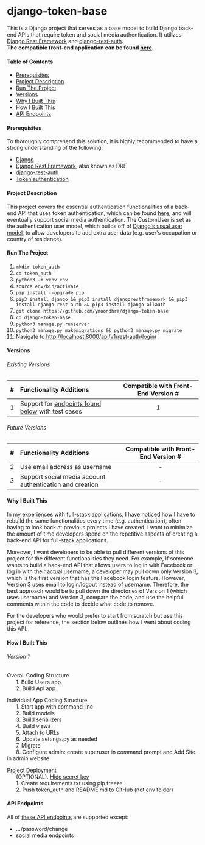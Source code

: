 # django-token-base
This is a Django project that serves as a base model to build Django back-end APIs that require token and social media authentication. It utilizes [Django Rest Framework](https://www.django-rest-framework.org/) and [django-rest-auth](https://github.com/Tivix/django-rest-auth).   
**The compatible front-end application can be found [here](https://github.com/ymoondhra/tokenAuthFront).** 

#### Table of Contents ####
  * [Prerequisites](#Prerequisites)
  * [Project Description](#Project-Description)
  * [Run The Project](#Run-The-Project)
  * [Versions](#Versions)
  * [Why I Built This](#Why-I-Built-This)
  * [How I Built This](#How-I-Built-This)
  * [API Endpoints](#API-Endpoints)    

#### Prerequisites ####
To thoroughly comprehend this solution, it is highly recommended to have a strong understanding of the following:
  * [Django](https://www.djangoproject.com/)
  * [Django Rest Framework](https://www.django-rest-framework.org/), also known as DRF
  * [django-rest-auth](https://github.com/Tivix/django-rest-auth)
  * [Token authentication](https://scotch.io/tutorials/the-ins-and-outs-of-token-based-authentication)     

#### Project Description ####
This project covers the essential authentication functionalities of a back-end API that uses token authentication, which can be found [here](https://django-rest-auth.readthedocs.io/en/latest/api_endpoints.html),
and will eventually support social media authentication. The CustomUser is set as the authentication user model, which builds off of [Django's usual user model](https://docs.djangoproject.com/en/2.2/ref/contrib/auth/), 
to allow developers to add extra user data (e.g. user's occupation or country of residence).        

#### Run The Project ####
1. `mkdir token_auth`
2. `cd token_auth`
3. `python3 -m venv env`
4. `source env/bin/activate`
5. `pip install --upgrade pip`
6. `pip3 install django && pip3 install djangorestframework && pip3 install django-rest-auth && pip3 install django-allauth`
7. `git clone https://github.com/ymoondhra/django-token-base`
8. `cd django-token-base`
9. `python3 manage.py runserver`
10. `python3 manage.py makemigrations && python3 manage.py migrate`
11. Navigate to [http://localhost:8000/api/v1/rest-auth/login/](http://localhost:8000/api/v1/rest-auth/login/)    

#### Versions ####

###### Existing Versions ######
|  #  | Functionality Additions | Compatible with Front-End Version # |  
|:---:| :---------------------- | :---------------------------------: |  
|  1  | Support for [endpoints found below](#API-Endpoints) with test cases |    1    | 

###### Future Versions ######
|  #  | Functionality Additions | Compatible with Front-End Version # |  
|:---:| :---------------------- | :---------------------------------: |  
|  2  | Use email address as username |            -                  |
|  3  | Support social media account authentication and creation | -  | 

#### Why I Built This ####
In my experiences with full-stack applications, I have noticed how I have to rebuild the same functionalities every time (e.g. authentication), often having to look back at previous projects I have created. I want to minimize the amount of time developers spend on the repetitive aspects of creating a back-end API for full-stack applications.     

Moreover, I want developers to be able to pull different versions of this project for the different functionalities they need. For example,
If someone wants to build a back-end API that allows users to log in with Facebook or log in with their actual username, a developer
may pull down only Version 3, which is the first version that has the Facebook login feature. 
However, Version 3 uses email to login/logout instead of username. Therefore, the best approach would be to pull down 
the directories of Version 1 (which uses username) and Version 3, compare the code, and use the helpful comments within the code
to decide what code to remove.

For the developers who would prefer to start from scratch but use this project for reference, the section below outlines how I went about coding this API.

#### How I Built This ####

###### Version 1 ######
Overall Coding Structure  
&nbsp;&nbsp;&nbsp;&nbsp;&nbsp;&nbsp;1. Build Users app  
&nbsp;&nbsp;&nbsp;&nbsp;&nbsp;&nbsp;2. Build Api app  

Individual App Coding Structure  
&nbsp;&nbsp;&nbsp;&nbsp;&nbsp;&nbsp;1. Start app with command line  
&nbsp;&nbsp;&nbsp;&nbsp;&nbsp;&nbsp;2. Build models  
&nbsp;&nbsp;&nbsp;&nbsp;&nbsp;&nbsp;3. Build serializers  
&nbsp;&nbsp;&nbsp;&nbsp;&nbsp;&nbsp;4. Build views  
&nbsp;&nbsp;&nbsp;&nbsp;&nbsp;&nbsp;5. Attach to URLs  
&nbsp;&nbsp;&nbsp;&nbsp;&nbsp;&nbsp;6. Update settings.py as needed  
&nbsp;&nbsp;&nbsp;&nbsp;&nbsp;&nbsp;7. Migrate  
&nbsp;&nbsp;&nbsp;&nbsp;&nbsp;&nbsp;8. Configure admin: create superuser in command prompt and Add Site in admin website

Project Deployment  
&nbsp;&nbsp;&nbsp;&nbsp;&nbsp;&nbsp;(OPTIONAL). [Hide secret key](https://stackoverflow.com/questions/4906977/how-to-access-environment-variable-values)  
&nbsp;&nbsp;&nbsp;&nbsp;&nbsp;&nbsp;1. Create requirements.txt using pip freeze    
&nbsp;&nbsp;&nbsp;&nbsp;&nbsp;&nbsp;2. Push token_auth and README.md to GitHub (not env folder)


#### API Endpoints ####
All of [these API endpoints](https://django-rest-auth.readthedocs.io/en/latest/api_endpoints.html) are supported except:
  * .../password/change    
  * social media endpoints   
  

